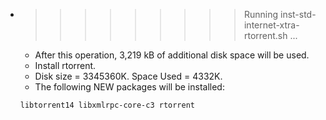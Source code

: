 * >>>>>>>>> Running inst-std-internet-xtra-rtorrent.sh ...
  * After this operation, 3,219 kB of additional disk space will be used.
  * Install rtorrent.
  * Disk size = 3345360K. Space Used = 4332K.
  * The following NEW packages will be installed:
  ```bash
  libtorrent14 libxmlrpc-core-c3 rtorrent
  ```
